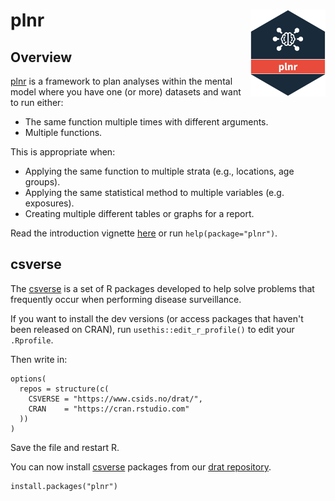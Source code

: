 # plnr <a href="https://www.csids.no/plnr/"><img src="man/figures/logo.png" align="right" width="120" /></a>

## Overview 

[plnr](https://www.csids.no/plnr/) is a framework to plan analyses within the mental model where you have one (or more) datasets and want to run either:

- The same function multiple times with different arguments.
- Multiple functions. 
    
This is appropriate when:

- Applying the same function to multiple strata (e.g., locations, age groups).
- Applying the same statistical method to multiple variables (e.g. exposures).
- Creating multiple different tables or graphs for a report.

Read the introduction vignette [here](https://www.csids.no/plnr/articles/plnr.html) or run `help(package="plnr")`.

## csverse

The [csverse](https://www.csids.no/packages.html) is a set of R packages developed to help solve problems that frequently occur when performing disease surveillance.

If you want to install the dev versions (or access packages that haven't been released on CRAN), run `usethis::edit_r_profile()` to edit your `.Rprofile`. 

Then write in:

```
options(
  repos = structure(c(
    CSVERSE = "https://www.csids.no/drat/",
    CRAN    = "https://cran.rstudio.com"
  ))
)
```

Save the file and restart R.

You can now install [csverse](https://www.csids.no/packages.html) packages from our [drat repository](https://www.csids.no/drat/).

```
install.packages("plnr")
```

